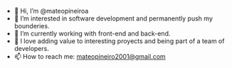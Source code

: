 - 👋 Hi, I’m @mateopineiroa
- 👀 I’m interested in software development and permanently push my bounderies.
- 🌱 I’m currently working with front-end and back-end.
- 💞️ I love adding value to interesting proyects and being part of a team of developers.
- 📫 How to reach me: mateopineiro2001@gmail.com

<!---
mateopineiroa/mateopineiroa is a ✨ special ✨ repository because its `README.md` (this file) appears on your GitHub profile.
You can click the Preview link to take a look at your changes.
--->
